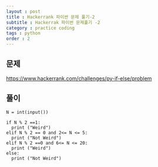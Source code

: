 ```yaml
---
layout : post
title : Hackerrank 파이썬 문제 풀기-2
subtitle : Hackerrak 파이썬 문제풀기 -2
category : practice coding
tags : python
order : 2
---
```


## 문제 

https://www.hackerrank.com/challenges/py-if-else/problem

## 풀이
~~~
N = int(input())

if N % 2 ==1:
  print ("Weird")
elif N % 2 == 0 and 2<= N <= 5:
  print ("Not Weird")
elif N % 2 ==0 and 6<= N <= 20:
  print ("Weird")
else:
  print ("Not Weird")

~~~
